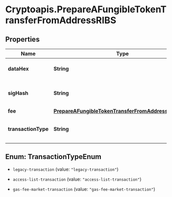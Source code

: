 # Cryptoapis.PrepareAFungibleTokenTransferFromAddressRIBS

## Properties

Name | Type | Description | Notes
------------ | ------------- | ------------- | -------------
**dataHex** | **String** | Representation of the data in hex value | [optional] 
**sigHash** | **String** | Representation of the hash that should be signed | 
**fee** | [**PrepareAFungibleTokenTransferFromAddressRIBSEFee**](PrepareAFungibleTokenTransferFromAddressRIBSEFee.md) |  | 
**transactionType** | **String** | Representation of the transaction type | 



## Enum: TransactionTypeEnum


* `legacy-transaction` (value: `"legacy-transaction"`)

* `access-list-transaction` (value: `"access-list-transaction"`)

* `gas-fee-market-transaction` (value: `"gas-fee-market-transaction"`)




